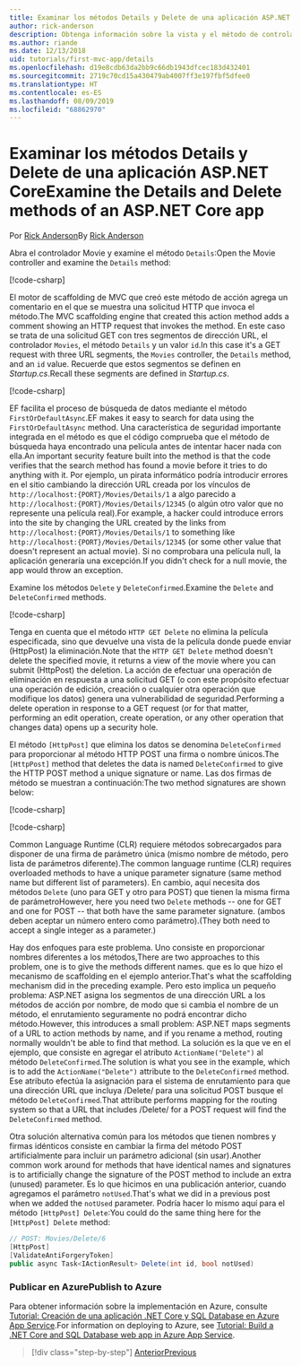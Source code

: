 ```yaml
---
title: Examinar los métodos Details y Delete de una aplicación ASP.NET Core
author: rick-anderson
description: Obtenga información sobre la vista y el método de controlador Details en una aplicación básica ASP.NET Core MVC.
ms.author: riande
ms.date: 12/13/2018
uid: tutorials/first-mvc-app/details
ms.openlocfilehash: d19e8cdb63da2bb9c66db1943dfcec183d432401
ms.sourcegitcommit: 2719c70cd15a430479ab4007ff3e197fbf5dfee0
ms.translationtype: HT
ms.contentlocale: es-ES
ms.lasthandoff: 08/09/2019
ms.locfileid: "68862970"
---
```

# <a name="examine-the-details-and-delete-methods-of-an-aspnet-core-app"></a><span data-ttu-id="9fa38-103">Examinar los métodos Details y Delete de una aplicación ASP.NET Core</span><span class="sxs-lookup"><span data-stu-id="9fa38-103">Examine the Details and Delete methods of an ASP.NET Core app</span></span>

<span data-ttu-id="9fa38-104">Por [Rick Anderson](https://twitter.com/RickAndMSFT)</span><span class="sxs-lookup"><span data-stu-id="9fa38-104">By [Rick Anderson](https://twitter.com/RickAndMSFT)</span></span>

<span data-ttu-id="9fa38-105">Abra el controlador Movie y examine el método `Details`:</span><span class="sxs-lookup"><span data-stu-id="9fa38-105">Open the Movie controller and examine the `Details` method:</span></span>

[!code-csharp[](start-mvc/sample/MvcMovie22/Controllers/MoviesController.cs?name=snippet_details)]

<span data-ttu-id="9fa38-106">El motor de scaffolding de MVC que creó este método de acción agrega un comentario en el que se muestra una solicitud HTTP que invoca el método.</span><span class="sxs-lookup"><span data-stu-id="9fa38-106">The MVC scaffolding engine that created this action method adds a comment showing an HTTP request that invokes the method.</span></span> <span data-ttu-id="9fa38-107">En este caso se trata de una solicitud GET con tres segmentos de dirección URL, el controlador `Movies`, el método `Details` y un valor `id`.</span><span class="sxs-lookup"><span data-stu-id="9fa38-107">In this case it's a GET request with three URL segments, the `Movies` controller, the `Details` method, and an `id` value.</span></span> <span data-ttu-id="9fa38-108">Recuerde que estos segmentos se definen en *Startup.cs*.</span><span class="sxs-lookup"><span data-stu-id="9fa38-108">Recall these segments are defined in *Startup.cs*.</span></span>

[!code-csharp[](start-mvc/sample/MvcMovie/Startup.cs?highlight=5&name=snippet_1)]

<span data-ttu-id="9fa38-109">EF facilita el proceso de búsqueda de datos mediante el método `FirstOrDefaultAsync`.</span><span class="sxs-lookup"><span data-stu-id="9fa38-109">EF makes it easy to search for data using the `FirstOrDefaultAsync` method.</span></span> <span data-ttu-id="9fa38-110">Una característica de seguridad importante integrada en el método es que el código comprueba que el método de búsqueda haya encontrado una película antes de intentar hacer nada con ella.</span><span class="sxs-lookup"><span data-stu-id="9fa38-110">An important security feature built into the method is that the code verifies that the search method has found a movie before it tries to do anything with it.</span></span> <span data-ttu-id="9fa38-111">Por ejemplo, un pirata informático podría introducir errores en el sitio cambiando la dirección URL creada por los vínculos de `http://localhost:{PORT}/Movies/Details/1` a algo parecido a `http://localhost:{PORT}/Movies/Details/12345` (o algún otro valor que no represente una película real).</span><span class="sxs-lookup"><span data-stu-id="9fa38-111">For example, a hacker could introduce errors into the site by changing the URL created by the links from `http://localhost:{PORT}/Movies/Details/1` to something like  `http://localhost:{PORT}/Movies/Details/12345` (or some other value that doesn't represent an actual movie).</span></span> <span data-ttu-id="9fa38-112">Si no comprobara una película null, la aplicación generaría una excepción.</span><span class="sxs-lookup"><span data-stu-id="9fa38-112">If you didn't check for a null movie, the app would throw an exception.</span></span>

<span data-ttu-id="9fa38-113">Examine los métodos `Delete` y `DeleteConfirmed`.</span><span class="sxs-lookup"><span data-stu-id="9fa38-113">Examine the `Delete` and `DeleteConfirmed` methods.</span></span>

[!code-csharp[](start-mvc/sample/MvcMovie22/Controllers/MoviesController.cs?name=snippet_delete)]

<span data-ttu-id="9fa38-114">Tenga en cuenta que el método `HTTP GET Delete` no elimina la película especificada, sino que devuelve una vista de la película donde puede enviar (HttpPost) la eliminación.</span><span class="sxs-lookup"><span data-stu-id="9fa38-114">Note that the `HTTP GET Delete` method doesn't delete the specified movie, it returns a view of the movie where you can submit (HttpPost) the deletion.</span></span> <span data-ttu-id="9fa38-115">La acción de efectuar una operación de eliminación en respuesta a una solicitud GET (o con este propósito efectuar una operación de edición, creación o cualquier otra operación que modifique los datos) genera una vulnerabilidad de seguridad.</span><span class="sxs-lookup"><span data-stu-id="9fa38-115">Performing a delete operation in response to a GET request (or for that matter, performing an edit operation, create operation, or any other operation that changes data) opens up a security hole.</span></span>

<span data-ttu-id="9fa38-116">El método `[HttpPost]` que elimina los datos se denomina `DeleteConfirmed` para proporcionar al método HTTP POST una firma o nombre únicos.</span><span class="sxs-lookup"><span data-stu-id="9fa38-116">The `[HttpPost]` method that deletes the data is named `DeleteConfirmed` to give the HTTP POST method a unique signature or name.</span></span> <span data-ttu-id="9fa38-117">Las dos firmas de método se muestran a continuación:</span><span class="sxs-lookup"><span data-stu-id="9fa38-117">The two method signatures are shown below:</span></span>

[!code-csharp[](start-mvc/sample/MvcMovie/Controllers/MoviesController.cs?name=snippet_delete2)]

[!code-csharp[](start-mvc/sample/MvcMovie/Controllers/MoviesController.cs?name=snippet_delete3)]

<span data-ttu-id="9fa38-118">Common Language Runtime (CLR) requiere métodos sobrecargados para disponer de una firma de parámetro única (mismo nombre de método, pero lista de parámetros diferente).</span><span class="sxs-lookup"><span data-stu-id="9fa38-118">The common language runtime (CLR) requires overloaded methods to have a unique parameter signature (same method name but different list of parameters).</span></span> <span data-ttu-id="9fa38-119">En cambio, aquí necesita dos métodos `Delete` (uno para GET y otro para POST) que tienen la misma firma de parámetro</span><span class="sxs-lookup"><span data-stu-id="9fa38-119">However, here you need two `Delete` methods -- one for GET and one for POST -- that both have the same parameter signature.</span></span> <span data-ttu-id="9fa38-120">(ambos deben aceptar un número entero como parámetro).</span><span class="sxs-lookup"><span data-stu-id="9fa38-120">(They both need to accept a single integer as a parameter.)</span></span>

<span data-ttu-id="9fa38-121">Hay dos enfoques para este problema. Uno consiste en proporcionar nombres diferentes a los métodos,</span><span class="sxs-lookup"><span data-stu-id="9fa38-121">There are two approaches to this problem, one is to give the methods different names.</span></span> <span data-ttu-id="9fa38-122">que es lo que hizo el mecanismo de scaffolding en el ejemplo anterior.</span><span class="sxs-lookup"><span data-stu-id="9fa38-122">That's what the scaffolding mechanism did in the preceding example.</span></span> <span data-ttu-id="9fa38-123">Pero esto implica un pequeño problema: ASP.NET asigna los segmentos de una dirección URL a los métodos de acción por nombre, de modo que si cambia el nombre de un método, el enrutamiento seguramente no podrá encontrar dicho método.</span><span class="sxs-lookup"><span data-stu-id="9fa38-123">However, this introduces a small problem: ASP.NET maps segments of a URL to action methods by name, and if you rename a method, routing normally wouldn't be able to find that method.</span></span> <span data-ttu-id="9fa38-124">La solución es la que ve en el ejemplo, que consiste en agregar el atributo `ActionName("Delete")` al método `DeleteConfirmed`.</span><span class="sxs-lookup"><span data-stu-id="9fa38-124">The solution is what you see in the example, which is to add the `ActionName("Delete")` attribute to the `DeleteConfirmed` method.</span></span> <span data-ttu-id="9fa38-125">Ese atributo efectúa la asignación para el sistema de enrutamiento para que una dirección URL que incluya /Delete/ para una solicitud POST busque el método `DeleteConfirmed`.</span><span class="sxs-lookup"><span data-stu-id="9fa38-125">That attribute performs mapping for the routing system so that a URL that includes /Delete/ for a POST request will find the `DeleteConfirmed` method.</span></span>

<span data-ttu-id="9fa38-126">Otra solución alternativa común para los métodos que tienen nombres y firmas idénticos consiste en cambiar la firma del método POST artificialmente para incluir un parámetro adicional (sin usar).</span><span class="sxs-lookup"><span data-stu-id="9fa38-126">Another common work around for methods that have identical names and signatures is to artificially change the signature of the POST method to include an extra (unused) parameter.</span></span> <span data-ttu-id="9fa38-127">Es lo que hicimos en una publicación anterior, cuando agregamos el parámetro `notUsed`.</span><span class="sxs-lookup"><span data-stu-id="9fa38-127">That's what we did in a previous post when we added the `notUsed` parameter.</span></span> <span data-ttu-id="9fa38-128">Podría hacer lo mismo aquí para el método `[HttpPost] Delete`:</span><span class="sxs-lookup"><span data-stu-id="9fa38-128">You could do the same thing here for the `[HttpPost] Delete` method:</span></span>

```csharp
// POST: Movies/Delete/6
[HttpPost]
[ValidateAntiForgeryToken]
public async Task<IActionResult> Delete(int id, bool notUsed)
```

### <a name="publish-to-azure"></a><span data-ttu-id="9fa38-129">Publicar en Azure</span><span class="sxs-lookup"><span data-stu-id="9fa38-129">Publish to Azure</span></span>

<span data-ttu-id="9fa38-130">Para obtener información sobre la implementación en Azure, consulte [Tutorial: Creación de una aplicación .NET Core y SQL Database en Azure App Service](/azure/app-service/app-service-web-tutorial-dotnetcore-sqldb).</span><span class="sxs-lookup"><span data-stu-id="9fa38-130">For information on deploying to Azure, see [Tutorial: Build a .NET Core and SQL Database web app in Azure App Service](/azure/app-service/app-service-web-tutorial-dotnetcore-sqldb).</span></span>

> [!div class="step-by-step"]
> [<span data-ttu-id="9fa38-131">Anterior</span><span class="sxs-lookup"><span data-stu-id="9fa38-131">Previous</span></span>](validation.md)
